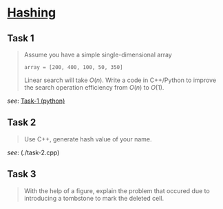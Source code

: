 # [Hashing](https://github.com/d-khan/dslabs/blob/8214da88d1009266cf3a6d4fc51cf19eac19160a/intro/hashing.md)

## Task 1

> Assume you have a simple single-dimensional array
>
> `array = [200, 400, 100, 50, 350]`
>
> Linear search will take $O(n)$. Write a code in C++/Python to improve the
> search operation efficiency from $O(n)$ to $O(1)$.

_see_: [Task-1 (python)](task-1.py)

## Task 2

> Use C++, generate hash value of your name.

_see_: (./task-2.cpp)

## Task 3

> With the help of a figure, explain the problem that occured due to introducing
> a tombstone to mark the deleted cell.
